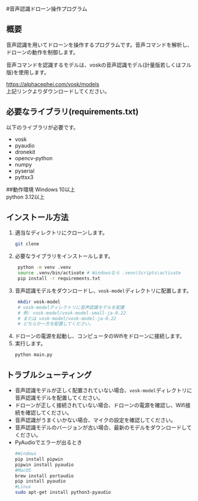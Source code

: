 #音声認識ドローン操作プログラム

## 概要
音声認識を用いてドローンを操作するプログラムです。音声コマンドを解析し、ドローンの動作を制御します。<p>
音声コマンドを認識するモデルは、voskの音声認識モデル(計量版若しくはフル版)を使用します。<p>
https://alphacephei.com/vosk/models<br>
上記リンクよりダウンロードしてください。
## 必要なライブラリ(requirements.txt)
以下のライブラリが必要です。<br>
- vosk
- pyaudio
- dronekit
- opencv-python
- numpy
- pyserial
- pyttsx3

##動作環境
Windows 10以上<br>
python 3.12以上<br>
## インストール方法
1. 適当なディレクトリにクローンします。
   ```bash
   git clone
   ```
2. 必要なライブラリをインストールします。
   ```bash
    python -m venv .venv
    source .venv/bin/activate # Windowsなら .venv\Scripts\activate
    pip install -r requirements.txt
   ```
3. 音声認識モデルをダウンロードし、`vosk-model`ディレクトリに配置します。
   ```bash
    mkdir vosk-model
    # vosk-modelディレクトリに音声認識モデルを配置
    # 例: vosk-model/vosk-model-small-ja-0.22
    # または vosk-model/vosk-model-ja-0.22
    # どちらか一方を配置してください。
    ```
4. ドローンの電源を起動し、コンピュータのWifiをドローンに接続します。
5. 実行します。
   ```bash
   python main.py
   ```
## トラブルシューティング
- 音声認識モデルが正しく配置されていない場合、`vosk-model`ディレクトリに音声認識モデルを配置してください。
- ドローンが正しく接続されていない場合、ドローンの電源を確認し、Wifi接続を確認してください。
- 音声認識がうまくいかない場合、マイクの設定を確認してください。
- 音声認識モデルのバージョンが古い場合、最新のモデルをダウンロードしてください。
- PyAudioでエラーが出るとき
    ```bash
    #Windows
    pip install pipwin
    pipwin install pyaudio
    #MacOS
    brew install portaudio
    pip install pyaudio
    #Linux
    sudo apt-get install python3-pyaudio
    ```

